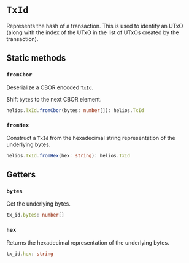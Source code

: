 # `TxId`

Represents the hash of a transaction. This is used to identify an UTxO (along with the index of the UTxO in the list of UTxOs created by the transaction).

## Static methods

### `fromCbor`

Deserialize a CBOR encoded `TxId`.

Shift `bytes` to the next CBOR element.

```ts
helios.TxId.fromCbor(bytes: number[]): helios.TxId
```

### `fromHex`

Construct a `TxId` from the hexadecimal string representation of the underlying bytes.

```ts
helios.TxId.fromHex(hex: string): helios.TxId
```

## Getters

### `bytes`

Get the underlying bytes.

```ts
tx_id.bytes: number[]
```

### `hex`

Returns the hexadecimal representation of the underlying bytes.

```ts
tx_id.hex: string
```